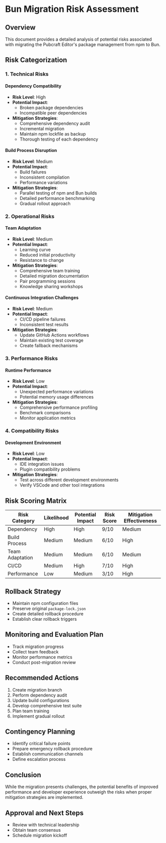 # Bun Migration Risk Assessment

## Overview
This document provides a detailed analysis of potential risks associated with migrating the Pubcraft Editor's package management from npm to Bun.

## Risk Categorization

### 1. Technical Risks
#### Dependency Compatibility
- **Risk Level**: High
- **Potential Impact**: 
  - Broken package dependencies
  - Incompatible peer dependencies
- **Mitigation Strategies**:
  - Comprehensive dependency audit
  - Incremental migration
  - Maintain npm lockfile as backup
  - Thorough testing of each dependency

#### Build Process Disruption
- **Risk Level**: Medium
- **Potential Impact**:
  - Build failures
  - Inconsistent compilation
  - Performance variations
- **Mitigation Strategies**:
  - Parallel testing of npm and Bun builds
  - Detailed performance benchmarking
  - Gradual rollout approach

### 2. Operational Risks
#### Team Adaptation
- **Risk Level**: Medium
- **Potential Impact**:
  - Learning curve
  - Reduced initial productivity
  - Resistance to change
- **Mitigation Strategies**:
  - Comprehensive team training
  - Detailed migration documentation
  - Pair programming sessions
  - Knowledge sharing workshops

#### Continuous Integration Challenges
- **Risk Level**: Medium
- **Potential Impact**:
  - CI/CD pipeline failures
  - Inconsistent test results
- **Mitigation Strategies**:
  - Update GitHub Actions workflows
  - Maintain existing test coverage
  - Create fallback mechanisms

### 3. Performance Risks
#### Runtime Performance
- **Risk Level**: Low
- **Potential Impact**:
  - Unexpected performance variations
  - Potential memory usage differences
- **Mitigation Strategies**:
  - Comprehensive performance profiling
  - Benchmark comparisons
  - Monitor application metrics

### 4. Compatibility Risks
#### Development Environment
- **Risk Level**: Low
- **Potential Impact**:
  - IDE integration issues
  - Plugin compatibility problems
- **Mitigation Strategies**:
  - Test across different development environments
  - Verify VSCode and other tool integrations

## Risk Scoring Matrix

| Risk Category | Likelihood | Potential Impact | Risk Score | Mitigation Effectiveness |
|--------------|------------|-----------------|------------|--------------------------|
| Dependency   | High       | High            | 9/10       | Medium                  |
| Build Process| Medium     | Medium          | 6/10       | High                    |
| Team Adaptation| Medium   | Medium          | 6/10       | Medium                  |
| CI/CD        | Medium     | High            | 7/10       | High                    |
| Performance  | Low        | Medium          | 3/10       | High                    |

## Rollback Strategy
- Maintain npm configuration files
- Preserve original `package-lock.json`
- Create detailed rollback procedure
- Establish clear rollback triggers

## Monitoring and Evaluation Plan
- Track migration progress
- Collect team feedback
- Monitor performance metrics
- Conduct post-migration review

## Recommended Actions
1. Create migration branch
2. Perform dependency audit
3. Update build configurations
4. Develop comprehensive test suite
5. Plan team training
6. Implement gradual rollout

## Contingency Planning
- Identify critical failure points
- Prepare emergency rollback procedure
- Establish communication channels
- Define escalation process

## Conclusion
While the migration presents challenges, the potential benefits of improved performance and developer experience outweigh the risks when proper mitigation strategies are implemented.

## Approval and Next Steps
- Review with technical leadership
- Obtain team consensus
- Schedule migration kickoff